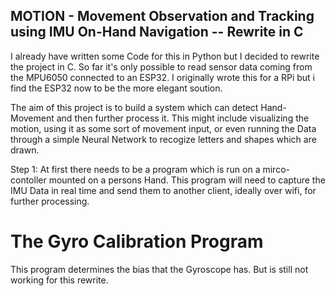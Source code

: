 ## MOTION - Movement Observation and Tracking using IMU On-Hand Navigation -- Rewrite in C

I already have written some Code for this in Python but I decided to rewrite the project in C. So far it's only possible to read sensor data coming from the MPU6050 connected to an ESP32. I originally wrote this for a RPi but i find the ESP32 now to be the more elegant soution. 

The aim of this project is to build a system which can detect Hand-Movement and then further process it. This might include visualizing the motion, using it as some sort of movement input, or even running the Data through a simple Neural Network to recogize letters and shapes which are drawn. 

Step 1: At first there needs to be a program which is run on a mirco-contoller mounted on a persons Hand. This program will need to capture the IMU Data in real time and send them to another client, ideally over wifi, for further processing.  

# The Gyro Calibration Program
This program determines the bias that the Gyroscope has. But is still not working for this rewrite.

